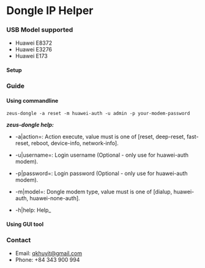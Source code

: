 # Dongle IP Helper
### USB Model supported
 - Huawei E8372
 - Huawei E3276
 - Huawei E173

#### Setup

### Guide
#### Using commandline
 `zeus-dongle -a reset -m huawei-auth -u admin -p your-modem-password`
 
 _**zeus-dongle help:**_
 
 - -a|action=: Action execute, value must is one of [reset, deep-reset, fast-reset, reboot, device-info, network-info].
 
 - -u|username=: Login username (Optional - only use for huawei-auth modem).
 
 - -p|password=: Login password (Optional - only use for huawei-auth modem).
 
 - -m|model=: Dongle modem type, value must is one of [dialup, huawei-auth, huawei-none-auth].
 
 - -h|help:  Help_
#### Using GUI tool

### Contact
- Email: qkhuyit@gmail.com
- Phone: +84 343 900 994
